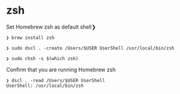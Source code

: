 # zsh

Set Homebrew zsh as default shell❯ 

```shell
❯ brew install zsh

❯ sudo dscl . -create /Users/$USER UserShell /usr/local/bin/zsh

❯ sudo chsh -s $(which zsh)
```

Confirm that you are running Homebrew zsh

```shell
❯ dscl . -read /Users/$USER UserShell
UserShell: /usr/local/bin/zsh
```
